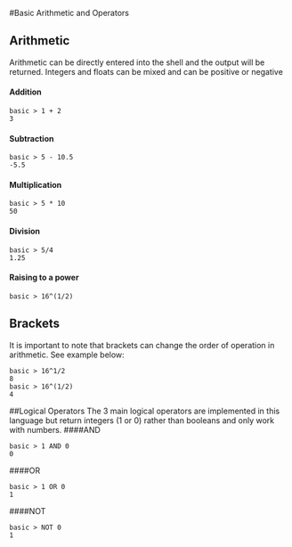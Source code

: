 #Basic Arithmetic and Operators

## Arithmetic 
Arithmetic can be directly entered into the shell and the output will be returned. Integers and floats can be mixed and can be positive or negative

#### Addition
```Mylanguage
basic > 1 + 2
3
```
#### Subtraction
```Mylanguage
basic > 5 - 10.5
-5.5
```
#### Multiplication
```Mylanguage
basic > 5 * 10
50
```
#### Division
```Mylanguage
basic > 5/4
1.25
```
#### Raising to a power
```Mylanguage
basic > 16^(1/2)
```
## Brackets
It is important to note that brackets can change the order of operation in arithmetic. See example below:
```
basic > 16^1/2
8
basic > 16^(1/2)
4
```
##Logical Operators
The 3 main logical operators are implemented in this language but return integers (1 or 0) rather than booleans and only work with numbers.
####AND
```
basic > 1 AND 0
0
```
####OR
```
basic > 1 OR 0
1
```
####NOT
```
basic > NOT 0
1
```
```
